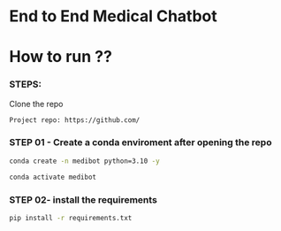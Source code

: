 # End to End Medical Chatbot 

# How to run ??
### STEPS:

Clone the repo

```bash
Project repo: https://github.com/
```

### STEP 01 - Create a conda enviroment after opening the repo

```bash
conda create -n medibot python=3.10 -y
```
 

```bash
conda activate medibot
```


### STEP 02- install the requirements 
```bash
pip install -r requirements.txt
```
